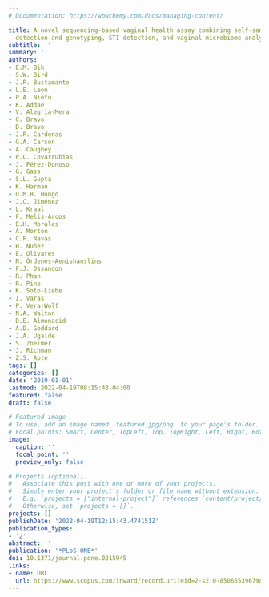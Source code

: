 ```yaml
---
# Documentation: https://wowchemy.com/docs/managing-content/

title: A novel sequencing-based vaginal health assay combining self-sampling, HPV
  detection and genotyping, STI detection, and vaginal microbiome analysis
subtitle: ''
summary: ''
authors:
- E.M. Bik
- S.W. Bird
- J.P. Bustamante
- L.E. Leon
- P.A. Nieto
- K. Addae
- V. Alegría-Mera
- C. Bravo
- D. Bravo
- J.P. Cardenas
- G.A. Carson
- A. Caughey
- P.C. Covarrubias
- J. Pérez-Donoso
- G. Gass
- S.L. Gupta
- K. Harman
- D.M.B. Hongo
- J.C. Jiménez
- L. Kraal
- F. Melis-Arcos
- E.H. Morales
- A. Morton
- C.F. Navas
- H. Nuñez
- E. Olivares
- N. Órdenes-Aenishanslins
- F.J. Ossandon
- R. Phan
- R. Pino
- K. Soto-Liebe
- I. Varas
- P. Vera-Wolf
- N.A. Walton
- D.E. Almonacid
- A.D. Goddard
- J.A. Ugalde
- S. Zneimer
- J. Richman
- Z.S. Apte
tags: []
categories: []
date: '2019-01-01'
lastmod: 2022-04-19T08:15:43-04:00
featured: false
draft: false

# Featured image
# To use, add an image named `featured.jpg/png` to your page's folder.
# Focal points: Smart, Center, TopLeft, Top, TopRight, Left, Right, BottomLeft, Bottom, BottomRight.
image:
  caption: ''
  focal_point: ''
  preview_only: false

# Projects (optional).
#   Associate this post with one or more of your projects.
#   Simply enter your project's folder or file name without extension.
#   E.g. `projects = ["internal-project"]` references `content/project/deep-learning/index.md`.
#   Otherwise, set `projects = []`.
projects: []
publishDate: '2022-04-19T12:15:43.474151Z'
publication_types:
- '2'
abstract: ''
publication: '*PLoS ONE*'
doi: 10.1371/journal.pone.0215945
links:
- name: URL
  url: https://www.scopus.com/inward/record.uri?eid=2-s2.0-85065539679&doi=10.1371%2fjournal.pone.0215945&partnerID=40&md5=67898b709ea56df0339d7c96036082be
---
```

